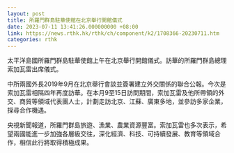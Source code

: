 ```yaml
---
layout: post
title: 所羅門群島駐華使館在北京舉行開館儀式
date: 2023-07-11 13:41:26.000000000 +08:00
link: https://news.rthk.hk/rthk/ch/component/k2/1708366-20230711.htm
categories: rthk
---
```


太平洋島國所羅門群島駐華使館上午在北京舉行開館儀式。訪華的所羅門群島總理索加瓦雷出席儀式。

中所兩國外長2019年9月在北京舉行會談並簽署建立外交關係的聯合公報。今次是索加瓦雷相隔四年再度訪華。在本月9至15日訪問期間，索加瓦雷及他所帶領的外交、商貿等領域代表團人士，計劃走訪北京、江蘇、廣東多地，並參訪多家企業，探尋合作機遇。

央視新聞報道，所羅門群島旅遊、漁業、農業資源豐富。索加瓦雷也多次表示，希望兩國能進一步加強各層級交往，深化經濟、科技、可持續發展、教育等領域合作，相信此行將取得積極成果。
